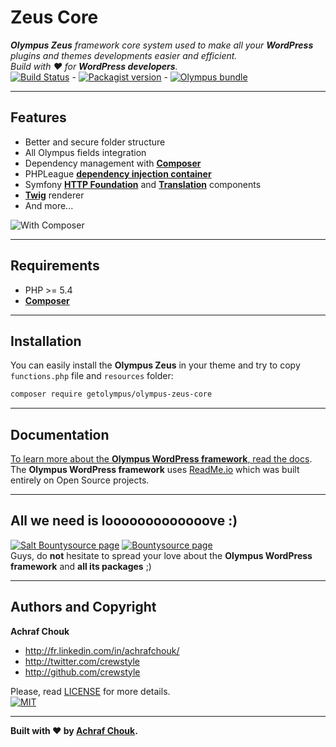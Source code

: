 # Zeus Core  

_**Olympus Zeus** framework core system used to make all your **WordPress** plugins and themes developments easier and efficient.  
Build with ♥ for **WordPress developers**._  
[![Build Status](https://travis-ci.org/GetOlympus/Zeus-Core.svg?style=flat-square&branch=master)](https://travis-ci.org/GetOlympus/Zeus-Core) - [![Packagist version](https://img.shields.io/packagist/v/getolympus/olympus-zeus-core.svg?style=flat-square)](https://packagist.org/packages/getolympus/olympus-zeus-core) - [![Olympus bundle](https://img.shields.io/badge/olympus-bundle-brightgreen.svg?style=flat-square)](https://github.com/GetOlympus)  

---

## Features

+ Better and secure folder structure
+ All Olympus fields integration
+ Dependency management with [**Composer**](https://getcomposer.org)
+ PHPLeague [**dependency injection container**](https://github.com/thephpleague/container)
+ Symfony [**HTTP Foundation**](https://github.com/symfony/http-foundation) and [**Translation**](https://github.com/symfony/translation) components
+ [**Twig**](https://github.com/twigphp/Twig) renderer
+ And more...

![With Composer](https://img.shields.io/badge/with-Composer-885630.svg?style=flat-square)

---

## Requirements

+ PHP >= 5.4
+ [**Composer**](https://getcomposer.org/)

---

## Installation

You can easily install the **Olympus Zeus** in your theme and try to copy `functions.php` file and `resources` folder:

```bash
composer require getolympus/olympus-zeus-core
```

---

## Documentation

[To learn more about the **Olympus WordPress framework**, read the docs](https://olympus.readme.io/).  
The **Olympus WordPress framework** uses [ReadMe.io](https://readme.io) which was built entirely on Open Source projects.

---

## All we need is looooooooooooove :)

[![Salt Bountysource page](https://img.shields.io/badge/Salt%20Bountysource-♥-brightred.svg?style=flat-square)](https://salt.bountysource.com/teams/olympus) [![Bountysource page](https://img.shields.io/badge/Bountysource-♥-brightred.svg?style=flat-square)](https://www.bountysource.com/teams/olympus)  
Guys, do **not** hesitate to spread your love about the **Olympus WordPress framework** and **all its packages** ;)

---

## Authors and Copyright

**Achraf Chouk**

+ http://fr.linkedin.com/in/achrafchouk/
+ http://twitter.com/crewstyle
+ http://github.com/crewstyle

Please, read [LICENSE](https://github.com/GetOlympus/Zeus-Core/blob/master/LICENSE "LICENSE") for more details.  
[![MIT](https://img.shields.io/badge/license-MIT_License-blue.svg?style=flat-square)](http://opensource.org/licenses/MIT "MIT")  

---

**Built with ♥ by [Achraf Chouk](http://github.com/crewstyle "Achraf Chouk").**
